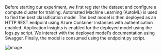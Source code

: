 Before starting our experiment, we first register the dataset and configure a compute cluster for training. Automated Machine Learning (AutoML) is used to find the best classification model. The best model is then deployed as an HTTP REST endpoint using Azure Container Instances with authentication enabled. Application Insights is enabled for the deployed model using the logs.py script. We interact with the deployed model's documentation using Swagger. Finally, the model is consumed using the endpoint.py script.

![image](https://github.com/user-attachments/assets/22cca84d-48af-4c63-a892-13d74925d999)
